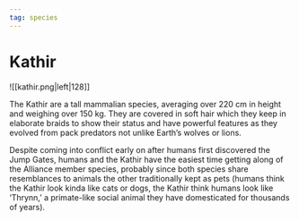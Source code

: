 ```yaml
---
tag: species
---
```

# Kathir
![[kathir.png|left|128]]


The Kathir are a tall mammalian species, averaging over 220 cm in height and weighing over 150 kg. They are covered in soft hair which they keep in elaborate braids to show their status and have powerful features as they evolved from pack predators not unlike Earth’s wolves or lions.

Despite coming into conflict early on after humans first discovered the Jump Gates, humans and the Kathir have the easiest time getting along of the Alliance member species, probably since both species share resemblances to animals the other traditionally kept as pets (humans think the Kathir look kinda like cats or dogs, the Kathir think humans look like ‘Thrynn,’ a primate-like social animal they have domesticated for thousands of years).